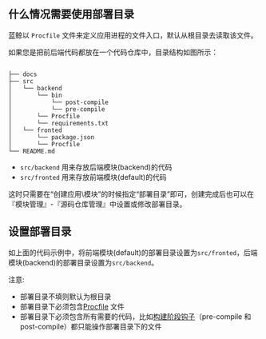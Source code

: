 ## 什么情况需要使用部署目录


蓝鲸以 `Procfile` 文件来定义应用进程的文件入口，默认从根目录去读取该文件。


如果您是把前后端代码都放在一个代码仓库中，目录结构如图所示：

```

├── docs
├── src
│   └── backend
│       └── bin
│           └── post-compile
│           └── pre-compile
│       └── Procfile
│       └── requirements.txt
│   └── fronted
│       └── package.json
│       └── Procfile
└── README.md
```

- `src/backend` 用来存放后端模块(backend)的代码
- `src/fronted` 用来存放前端模块(default)的代码

这时只需要在“创建应用\模块”的时候指定“部署目录”即可，创建完成后也可以在 『模块管理』-『源码仓库管理』中设置或修改部署目录。

## 设置部署目录

如上面的代码示例中，将前端模块(default)的部署目录设置为`src/fronted`，后端模块(backend)的部署目录设置为`src/backend`。


注意:
- 部署目录不填则默认为根目录
- 部署目录下必须包含[Procfile](./process_procfile.md) 文件
- 部署目录下必须包含所有需要的代码，比如[构建阶段钩子](./build_hooks.md)（pre-compile 和 post-compile）都只能操作部署目录下的文件